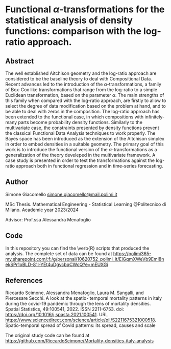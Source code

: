 # Functional $\alpha$-transformations for the statistical analysis of density functions: comparison with the log-ratio approach.

## Abstract
The well established Aitchison geometry and the log-ratio approach are considered to be the baseline theory to deal with Compositional Data. 
Recent advances led to the introduction of the $\alpha$-transformations, a family of Box-Cox like transformations that range from the log-ratio to a simple Euclidean transformation, based on the parameter $\alpha$. 
The main strengths of this family when compared with the log-ratio approach, are firstly to allow to select the degree of data modification based on the problem at hand, and to be able to deal with zeros in the composition. 
The log-ratio approach has been extended to the functional case, in which compositions with infinitely-many parts become probability density functions. Similarly to the multivariate case, the constraints presented by density functions prevent the classical Functional Data Analysis techniques to work properly.
The Bayes space has been introduced as the extension of the Aitchison simplex in order to embed densities in a suitable geometry.
The primary goal of this work is to introduce the functional version of the $\alpha$-transformations as a generalization of the theory develeped in the multivariate framework. A case study is presented in order to test the transformations against the log-ratio approach both in functional regression and in time-series forecasting.

## Author
Simone Giacomello      simone.giacomello@mail.polimi.it

MSc Thesis. Mathematical Engineering - Statistical Learning @Politecnico di Milano. Academic year 2023/2024

Advisor: Prof.ssa Alessandra Menafoglio

## Code 
In this repository you can find the \verb{R} scripts that produced the analysis. The complete set of data can be found at https://polimi365-my.sharepoint.com/:f:/g/personal/10620752_polimi_it/ElGqmXWeVb9Eml8nekSPr1oBLD-81l-YEt4uDgvcbqCWcQ?e=mEUXGi

## References
Riccardo Scimone, Alessandra Menafoglio, Laura M. Sangalli, and Piercesare Secchi. A look at the spatio-
temporal mortality patterns in italy during the covid-19 pandemic through the lens of mortality densities.
Spatial Statistics, 49:100541, 2022. ISSN 2211-6753. doi: https://doi.org/10.1016/j.spasta.2021.100541.
URL https://www.sciencedirect.com/science/article/pii/S2211675321000518. Spatio-temporal
spread of Covid patterns: its spread, causes and scale

The original study code can be found at https://github.com/RiccardoScimone/Mortality-densities-italy-analysis
